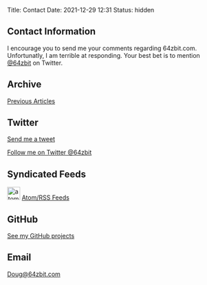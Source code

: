 Title: Contact
Date: 2021-12-29 12:31
Status: hidden



## Contact Information

I encourage you to send me your comments regarding 64zbit.com. Unfortunatly, I am terrible at responding. Your best bet is to mention [@64zbit](https://twitter.com/intent/tweet?text=@64zbit) on Twitter. 

## Archive
[Previous Articles](/archives.html)

## Twitter
[Send me a tweet](https://twitter.com/intent/tweet?text=@64zbit)

[Follow me on Twitter @64zbit](https://twitter.com/64zbit)


## Syndicated Feeds

 <img src="/images/256px-Feed-icon.svg.png" alt="atom logo" title="atom logo" width="30"/>  [Atom/RSS Feeds](/pages/feeds.html)

## GitHub
[See my GitHub projects](https://github.com/dougpark)


## Email
[Doug@64zbit.com](mailto:doug@64zbit.com)